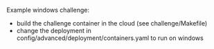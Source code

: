 Example windows challenge:

* build the challenge container in the cloud (see challenge/Makefile)
* change the deployment in config/advanced/deployment/containers.yaml to run on windows
